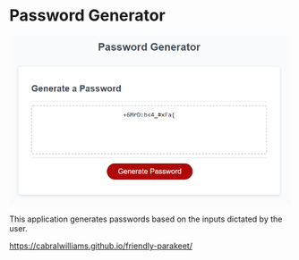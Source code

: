 # Password Generator

![A past screenshot of the site](./assets/images/pwordImg.PNG)

This application generates passwords based on the inputs dictated by the user.

https://cabralwilliams.github.io/friendly-parakeet/
